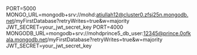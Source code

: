 PORT=5000
MONGO_URL=mongodb+srv://mohd:atiullah12@cluster0.zfsj25n.mongodb.net/myFirstDatabase?retryWrites=true&w=majority
JWT_SECRET=your_jwt_secret_key
PORT=4000
MONGODB_URL=mongodb+srv://mohdprince5_db_user:12345@prince.0ofkala.mongodb.net/myFirstDatabase?retryWrites=true&w=majority
JWT_SECRET=your_jwt_secret_key
